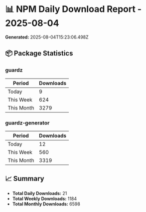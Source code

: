 # 📊 NPM Daily Download Report - 2025-08-04

**Generated:** 2025-08-04T15:23:06.498Z

## 📦 Package Statistics

### guardz

| Period | Downloads |
|--------|-----------|
| Today | 9 |
| This Week | 624 |
| This Month | 3279 |

### guardz-generator

| Period | Downloads |
|--------|-----------|
| Today | 12 |
| This Week | 560 |
| This Month | 3319 |

## 📈 Summary

- **Total Daily Downloads:** 21
- **Total Weekly Downloads:** 1184
- **Total Monthly Downloads:** 6598


